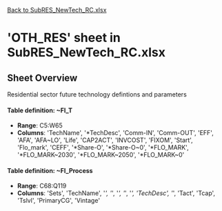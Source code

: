 [Back to SubRES_NewTech_RC.xlsx](README.md)

# 'OTH_RES' sheet in SubRES_NewTech_RC.xlsx

## Sheet Overview

Residential sector future technology defintions and parameters

#### Table definition: ~FI_T
- **Range**: C5:W65
- **Columns**: 'TechName', '*TechDesc', 'Comm-IN', 'Comm-OUT', 'EFF', 'AFA', 'AFA~LO', 'Life', 'CAP2ACT', 'INVCOST', 'FIXOM', 'Start', 'Flo_mark', 'CEFF', '*Share-O', '*Share-O~0', '*FLO_MARK', '*FLO_MARK~2030', '*FLO_MARK~2050', '*FLO_MARK~0'

#### Table definition: ~FI_Process
- **Range**: C68:Q119
- **Columns**: 'Sets', 'TechName', '*', '*', '*', '*', '*', 'TechDesc', '*', 'Tact', 'Tcap', 'Tslvl', 'PrimaryCG', 'Vintage'

